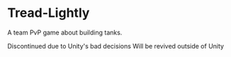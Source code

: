 # Tread-Lightly
 A team PvP game about building tanks.

Discontinued due to Unity's bad decisions
Will be revived outside of Unity
